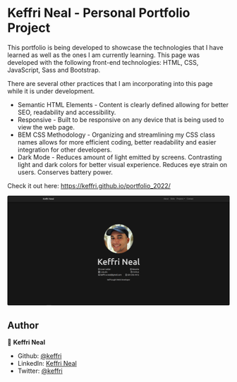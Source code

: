 <h1>Keffri Neal - Personal Portfolio Project</h1>

This portfolio is being developed to showcase the technologies that I have learned as well as the ones I am currently learning. This page was developed with the following front-end technologies: HTML, CSS, JavaScript, Sass and Bootstrap.

There are several other practices that I am incorporating into this page while it is under development.

<ul>
    <li>Semantic HTML Elements - Content is clearly defined allowing for better SEO, readability and accessibility.</li>
    <li>Responsive - Built to be responsive on any device that is being used to view the web page. </li>
    <li>BEM CSS Methodology - Organizing and streamlining my CSS class names allows for more efficient coding, better readability and easier integration for other developers.</li>
    <li>Dark Mode - Reduces amount of light emitted by screens. Contrasting light and dark colors for better visual experience. Reduces eye strain on users. Conserves battery power.</li>
</ul>

Check it out here: https://keffri.github.io/portfolio_2022/

<p align-"center>
    <img src="src/images/portfolio2022Preview.png" width="1000" title="Portfolio 2020 Preview">
</p>

## Author

👤 **Keffri Neal**

- Github: [@keffri](https://github.com/keffri)
- LinkedIn: [Keffri Neal](https://www.linkedin.com/in/keffri/)
- Twitter: [@keffri](https://twitter.com/keffri)
